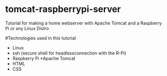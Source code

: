 # tomcat-raspberrypi-server
Tutorial for making a home webserver with Apache Tomcat and a Raspberry Pi or any Linux Distro

#Technologies used in this tutorial
* Linux
* ssh (secure shell for headlessconnection with the R-Pi)
* Raspberry Pi
*Apache Tomcat
* HTML
* CSS
